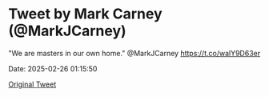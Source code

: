 # Tweet by Mark Carney (@MarkJCarney)

"We are masters in our own home." @MarkJCarney https://t.co/walY9D63er

Date: 2025-02-26 01:15:50

[Original Tweet](https://x.com/MarkJCarney/status/1894556948881654125)
